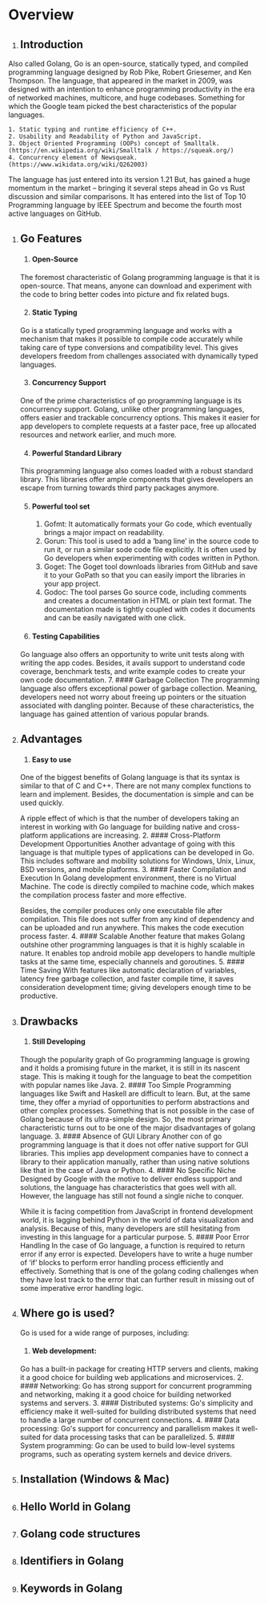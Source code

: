 # Overview

1. ## Introduction

Also called Golang, Go is an open-source, statically typed,  and compiled programming language designed by Rob Pike, Robert Griesemer, and Ken Thompson. The language, that appeared in the market in 2009, was designed with an intention to enhance programming productivity in the era of networked machines, multicore, and huge codebases. Something for which the Google team picked the best characteristics of the popular languages.
      
    1. Static typing and runtime efficiency of C++.
    2. Usability and Readability of Python and JavaScript.
    3. Object Oriented Programming (OOPs) concept of Smalltalk. (https://en.wikipedia.org/wiki/Smalltalk / https://squeak.org/)
    4. Concurrency element of Newsqueak. (https://www.wikidata.org/wiki/Q262003)

The language has just entered into its version 1.21 But, has gained a huge momentum in the market – bringing it several steps ahead in Go vs Rust discussion and similar comparisons. It has entered into the list of Top 10 Programming language by IEEE Spectrum and become the fourth most active languages on GitHub.

1. ## Go Features
    1. #### Open-Source
    The foremost characteristic of Golang programming language is that it is open-source. That means, anyone can download and experiment with the code to bring better codes into picture and fix related bugs.

    2. #### Static Typing
    Go is a statically typed programming language and works with a mechanism that makes it possible to compile code accurately while taking care of type conversions and compatibility level. This gives developers freedom from challenges associated with dynamically typed languages.

    3. #### Concurrency Support
    One of the prime characteristics of go programming language is its concurrency support. Golang, unlike other programming languages, offers easier and trackable concurrency options. This makes it easier for app developers to complete requests at a faster pace, free up allocated resources and network earlier, and much more.

    4. #### Powerful Standard Library
    This programming language also comes loaded with a robust standard library. This libraries offer ample components that gives developers an escape from turning towards third party packages anymore.
    
    5. #### Powerful tool set
        1. Gofmt: It automatically formats your Go code, which eventually brings a major impact on readability.
        2. Gorun: This tool is used to add a ‘bang line’ in the source code to run it, or run a similar sode code file explicitly. It is often used by Go developers when experimenting with codes written in Python.
        3. Goget: The Goget tool downloads libraries from GitHub and save it to your GoPath so that you can easily import the libraries in your app project.
        4. Godoc: The tool parses Go source code, including comments and creates a documentation in HTML or plain text format. The documentation made is tightly coupled with codes it documents and can be easily navigated with one click.

    6. #### Testing Capabilities
    Go language also offers an opportunity to write unit tests along with writing the app codes. Besides, it avails support to understand code coverage, benchmark tests, and write example codes to create your own code documentation.
    7. #### Garbage Collection
    The programming language also offers exceptional power of garbage collection. Meaning, developers need not worry about freeing up pointers or the situation associated with dangling pointer. Because of these characteristics, the language has gained attention of various popular brands.

2. ## Advantages
    1. #### Easy to use
    One of the biggest benefits of Golang language is that its syntax is similar to that of C and C++. There are not many complex functions to learn and implement. Besides, the documentation is simple and can be used quickly.

    A ripple effect of which is that the number of developers taking an interest in working with Go language for building native and cross-platform applications are increasing.
    2. #### Cross-Platform Development Opportunities
    Another advantage of going with this language is that multiple types of applications can be developed in Go. This includes software and mobility solutions for Windows, Unix, Linux, BSD versions, and mobile platforms.
    3. #### Faster Compilation and Execution
    In Golang development environment, there is no Virtual Machine. The code is directly compiled to machine code, which makes the compilation process faster and more effective.

    Besides, the compiler produces only one executable file after compilation. This file does not suffer from any kind of dependency and can be uploaded and run anywhere. This makes the code execution process faster.
    4. #### Scalable
    Another feature that makes Golang outshine other programming languages is that it is highly scalable in nature. It enables top android mobile app developers to handle multiple tasks at the same time, especially channels and goroutines.
    5. #### Time Saving
    With features like automatic declaration of variables, latency free garbage collection, and faster compile time, it saves consideration development time; giving developers enough time to be productive.
3. ## Drawbacks
    1. #### Still Developing
    Though the popularity graph of Go programming language is growing and it holds a promising future in the market, it is still in its nascent stage. This is making it tough for the language to beat the competition with popular names like Java.
    2. #### Too Simple
    Programming languages like Swift and Haskell are difficult to learn. But, at the same time, they offer a myriad of opportunities to perform abstractions and other complex processes. Something that is not possible in the case of Golang because of its ultra-simple design.
    So, the most primary characteristic turns out to be one of the major disadvantages of golang language.
    3. #### Absence of GUI Library
    Another con of go programming language is that it does not offer native support for GUI libraries. This implies app development companies have to connect a library to their application manually, rather than using native solutions like that in the case of Java or Python.
    4. #### No Specific Niche
    Designed by Google with the motive to deliver endless support and solutions, the language has characteristics that goes well with all. However, the language has still not found a single niche to conquer.   

    While it is facing competition from JavaScript in frontend development world, it is lagging behind Python in the world of data visualization and analysis. Because of this, many developers are still hesitating from investing in this language for a particular purpose.
    5. #### Poor Error Handling
    In the case of Go language, a function is required to return error if any error is expected. Developers have to write a huge number of ‘if’ blocks to perform error handling process efficiently and effectively. Something that is one of the golang coding challenges when they have lost track to the error that can further result in missing out of some imperative error handling logic.

3. ## Where go is used?
    Go is used for a wide range of purposes, including:

    1. #### Web development: 
    Go has a built-in package for creating HTTP servers and clients, making it a good choice for building web applications and microservices.
    2. #### Networking: 
    Go has strong support for concurrent programming and networking, making it a good choice for building networked systems and servers.
    3. #### Distributed systems: 
    Go's simplicity and efficiency make it well-suited for building distributed systems that need to handle a large number of concurrent connections.
    4. #### Data processing: 
    Go's support for concurrency and parallelism makes it well-suited for data processing tasks that can be parallelized.
    5. #### System programming: 
    Go can be used to build low-level systems programs, such as operating system kernels and device drivers.

4. ## Installation (Windows & Mac)
5. ## Hello World in Golang
6. ## Golang code structures
7. ## Identifiers in Golang
8. ## Keywords in Golang